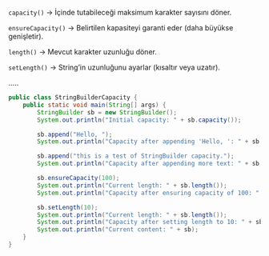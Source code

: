 `capacity()` → İçinde tutabileceği maksimum karakter sayısını döner.

`ensureCapacity()` → Belirtilen kapasiteyi garanti eder (daha büyükse genişletir).

`length()` → Mevcut karakter uzunluğu döner.

`setLength()` → String’in uzunluğunu ayarlar (kısaltır veya uzatır).

.....

```java
public class StringBuilderCapacity {
    public static void main(String[] args) {
        StringBuilder sb = new StringBuilder();
        System.out.println("Initial capacity: " + sb.capacity());

        sb.append("Hello, ");
        System.out.println("Capacity after appending 'Hello, ': " + sb.capacity());

        sb.append("this is a test of StringBuilder capacity.");
        System.out.println("Capacity after appending more text: " + sb.capacity());

        sb.ensureCapacity(100);
        System.out.println("Current length: " + sb.length());
        System.out.println("Capacity after ensuring capacity of 100: " + sb.capacity());

        sb.setLength(10);
        System.out.println("Current length: " + sb.length());
        System.out.println("Capacity after setting length to 10: " + sb.capacity());
        System.out.println("Current content: " + sb);
    }
}
```